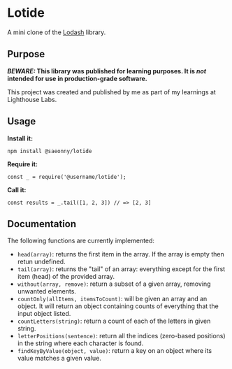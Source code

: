 # Lotide

A mini clone of the [Lodash](https://lodash.com) library.

## Purpose

**_BEWARE:_ This library was published for learning purposes. It is _not_ intended for use in production-grade software.**

This project was created and published by me as part of my learnings at Lighthouse Labs. 

## Usage

**Install it:**

`npm install @saeonny/lotide`

**Require it:**

`const _ = require('@username/lotide');`

**Call it:**

`const results = _.tail([1, 2, 3]) // => [2, 3]`

## Documentation

The following functions are currently implemented:

* `head(array)`: returns the first item in the array. If the array is empty then retun undefined.
* `tail(array)`: returns the "tail" of an array: everything except for the first item (head) of the provided array.
* `without(array, remove)`: return a subset of a given array, removing unwanted elements.
* `countOnly(allItems, itemsToCount)`: will be given an array and an object. It will return an object containing counts of everything that the input object listed.
* `countLetters(string)`: return a count of each of the letters in given string.
* `letterPositions(sentence)`: return all the indices (zero-based positions) in the string where each character is found.
* `findKeyByValue(object, value)`: return a key on an object where its value matches a given value.